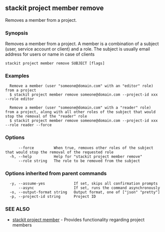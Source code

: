 ## stackit project member remove

Removes a member from a project.

### Synopsis

Removes a member from a project.
A member is a combination of a subject (user, service account or client) and a role.
The subject is usually email address for users or name in case of clients

```
stackit project member remove SUBJECT [flags]
```

### Examples

```
  Remove a member (user "someone@domain.com" with an "editor" role) from a project
  $ stackit project member remove someone@domain.com --project-id xxx --role editor

  Remove a member (user "someone@domain.com" with a "reader" role) from a project, along with all other roles of the subject that would stop the removal of the "reader" role
  $ stackit project member remove someone@domain.com --project-id xxx --role reader --force
```

### Options

```
      --force         When true, removes other roles of the subject that would stop the removal of the requested role
  -h, --help          Help for "stackit project member remove"
      --role string   The role to be removed from the subject
```

### Options inherited from parent commands

```
  -y, --assume-yes             If set, skips all confirmation prompts
      --async                  If set, runs the command asynchronously
  -o, --output-format string   Output format, one of ["json" "pretty"]
  -p, --project-id string      Project ID
```

### SEE ALSO

* [stackit project member](./stackit_project_member.md)	 - Provides functionality regarding project members

